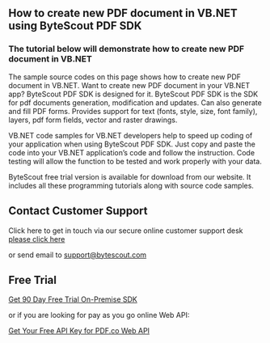 ## How to create new PDF document in VB.NET using ByteScout PDF SDK

### The tutorial below will demonstrate how to create new PDF document in VB.NET

The sample source codes on this page shows how to create new PDF document in VB.NET. Want to create new PDF document in your VB.NET app? ByteScout PDF SDK is designed for it. ByteScout PDF SDK is the SDK for pdf documents generation, modification and updates. Can also generate and fill PDF forms. Provides support for text (fonts, style, size, font family), layers, pdf form fields, vector and raster drawings.

VB.NET code samples for VB.NET developers help to speed up coding of your application when using ByteScout PDF SDK. Just copy and paste the code into your VB.NET application’s code and follow the instruction. Code testing will allow the function to be tested and work properly with your data.

ByteScout free trial version is available for download from our website. It includes all these programming tutorials along with source code samples.

## Contact Customer Support

Click here to get in touch via our secure online customer support desk [please click here](https://bytescout.zendesk.com/hc/en-us/requests/new?subject=ByteScout%20PDF%20SDK%20Question)

or send email to [support@bytescout.com](mailto:support@bytescout.com?subject=ByteScout%20PDF%20SDK%20Question) 

## Free Trial

[Get 90 Day Free Trial On-Premise SDK](https://bytescout.com/download/web-installer?utm_source=github-readme)

or if you are looking for pay as you go online Web API:

[Get Your Free API Key for PDF.co Web API](https://pdf.co/documentation/api?utm_source=github-readme)